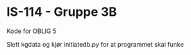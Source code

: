 # IS-114 - Gruppe 3B
Kode for OBLIG 5

Slett kgdata og kjør initiatedb.py for at programmet skal funke